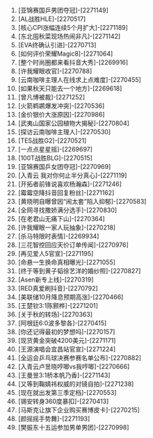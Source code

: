 
1. [亚锦赛国乒男团夺冠]-[2271149]
1. [AL战胜HLE]-[2270517]
1. [核心CPI涨幅连续5个月扩大]-[2271189]
1. [东北囤秋菜现场热闹非凡]-[2271142]
1. [EVA终确认引进]-[2270713]
1. [如何评价荣耀Magic8]-[2271064]
1. [整个时尚圈都来看抖音大秀]-[2269916]
1. [许我耀眼收官]-[2270788]
1. [云南咖啡主理人在线求上点难度]-[2270455]
1. [如果秋天只能去一个地方]-[2269618]
1. [曾凡博被裁]-[2271252]
1. [火箭鹈鹕爆发冲突]-[2270536]
1. [金价银价大涨原因]-[2270986]
1. [武夷山国家公园植物大揭秘]-[2270804]
1. [探访云南咖啡主理人]-[2270530]
1. [TES战胜G2]-[2270521]
1. [一点点星星摇]-[2269697]
1. [100T战胜BLG]-[2270515]
1. [亚锦赛国乒女团夺冠]-[2270969]
1. [入青云 我对你何止半分真心]-[2271119]
1. [开拓者前锋说喜欢杨瀚森]-[2271246]
1. [霉霉空降抖音回复粉丝]-[2271162]
1. [黄晓明自曝曾因“闹太套”陷入抑郁]-[2270583]
1. [全网寻找撒娇满分选手]-[2270830]
1. [在老君山无痛下山]-[2270364]
1. [许我耀眼一家人玩抽象]-[2270218]
1. [杀马特限时表情]-[2269934]
1. [三花智控回应天价订单传闻]-[2270976]
1. [再见爱人5官宣]-[2271195]
1. [命悬一生换命真相曝光]-[2271055]
1. [终于等到黄子韬徐艺洋的婚纱照]-[2270827]
1. [Asen新专上线]-[2270319]
1. [RED真爱刷抖音]-[2270792]
1. [美联储10月降息预期高涨]-[2270466]
1. [王楚钦3:1陈颢桦]-[2271201]
1. [关于秋的转场]-[2270363]
1. [阿根廷6:0波多黎各]-[2270415]
1. [你还记得最初的梦想吗]-[2270157]
1. [现货黄金突破4200美元]-[2271171]
1. [王源演唱会宜昌站官宣]-[2271224]
1. [全运会乒乓球决赛参赛名单公布]-[2270882]
1. [入青云卢昱晓哼唧vs我哼唧]-[2270666]
1. [王曼昱3:1桥本帆乃香]-[2271143]
1. [又等到鞠婧祎权威的对镜自拍]-[2271238]
1. [现在就出发第三季定档]-[2270553]
1. [锡安转身360度暴扣]-[2270413]
1. [马斯克让旗下企业购买赛博皮卡]-[2270215]
1. [颜摇摇手势舞]-[2271193]
1. [樊振东十五运参加男单男团]-[2270998]
